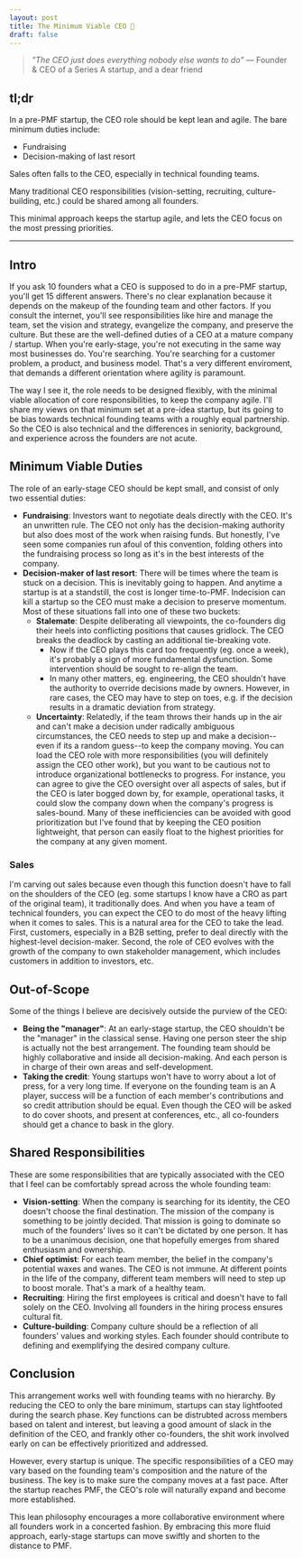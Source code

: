 ```yaml
---
layout: post
title: The Minimum Viable CEO 🫡
draft: false
---
```


> *"The CEO just does everything nobody else wants to do"* — Founder & CEO of a Series A startup, and a dear friend

## tl;dr

In a pre-PMF startup, the CEO role should be kept lean and agile. The bare minimum duties include:

* Fundraising
* Decision-making of last resort

Sales often falls to the CEO, especially in technical founding teams.

Many traditional CEO responsibilities (vision-setting, recruiting, culture-building, etc.) could be shared among all founders.

This minimal approach keeps the startup agile, and lets the CEO focus on the most pressing priorities.

***

## Intro

If you ask 10 founders what a CEO is supposed to do in a pre-PMF startup, you'll get 15 different answers. There's no clear explanation because it depends on the makeup of the founding team and other factors. If you consult the internet, you'll see responsibilities like hire and manage the team, set the vision and strategy, evangelize the company, and preserve the culture. But these are the well-defined duties of a CEO at a mature company / startup. When you're early-stage, you're not executing in the same way most businesses do. You're searching. You're searching for a customer problem, a product, and business model. That's a very different enviroment, that demands a different orientation where agility is paramount.

The way I see it, the role needs to be designed flexibly, with the minimal viable allocation of core responsibilities, to keep the company agile. I'll share my views on that minimum set at a pre-idea startup, but its going to be bias towards technical founding teams with a roughly equal partnership. So the CEO is also technical and the differences in seniority, background, and experience across the founders are not acute.

## Minimum Viable Duties

The role of an early-stage CEO should be kept small, and consist of only two essential duties:
* **Fundraising**: Investors want to negotiate deals directly with the CEO. It's an unwritten rule. The CEO not only has the decision-making authority but also does most of the work when raising funds. But honestly, I've seen some companies run afoul of this convention, folding others into the fundraising process so long as it's in the best interests of the company.
* **Decision-maker of last resort**: There will be times where the team is stuck on a decision. This is inevitably going to happen. And anytime a startup is at a standstill, the cost is longer time-to-PMF. Indecision can kill a startup so the CEO must make a decision to preserve momentum. Most of these situations fall into one of these two buckets:
  * **Stalemate**: Despite deliberating all viewpoints, the co-founders dig their heels into conflicting positions that causes gridlock. The CEO breaks the deadlock by casting an additional tie-breaking vote.
    * Now if the CEO plays this card too frequently (eg. once a week), it's probably a sign of more fundamental dysfunction. Some intervention should be sought to re-align the team.
    * In many other matters, eg. engineering, the CEO shouldn't have the authority to override decisions made by owners. However, in rare cases, the CEO may have to step on toes, e.g. if the decision results in a dramatic deviation from strategy.
  * **Uncertainty**: Relatedly, if the team throws their hands up in the air and can't make a decision under radically ambiguous circumstances, the CEO needs to step up and make a decision--even if its a random guess--to keep the company moving.
You can load the CEO role with more responsibilities (you will definitely assign the CEO other work), but you want to be cautious not to introduce organizational bottlenecks to progress. For instance, you can agree to give the CEO oversight over all aspects of sales, but if the CEO is later bogged down by, for example, operational tasks, it could slow the company down when the company's progress is sales-bound. Many of these inefficiencies can be avoided with good prioritization but I've found that by keeping the CEO position lightweight, that person can easily float to the highest priorities for the company at any given moment. 

### Sales

I'm carving out sales because even though this function doesn't have to fall on the shoulders of the CEO (eg. some startups I know have a CRO as part of the original team), it traditionally does. And when you have a team of technical founders, you can expect the CEO to do most of the heavy lifting when it comes to sales. This is a natural area for the CEO to take the lead. First, customers, especially in a B2B setting, prefer to deal directly with the highest-level decision-maker. Second, the role of CEO evolves with the growth of the company to own stakeholder management, which includes customers in addition to investors, etc. 

## Out-of-Scope

Some of the things I believe are decisively outside the purview of the CEO:
* **Being the "manager"**: At an early-stage startup, the CEO shouldn't be the "manager" in the classical sense. Having one person steer the ship is actually not the best arrangement. The founding team should be highly collaborative and inside all decision-making. And each person is in charge of their own areas and self-development.
* **Taking the credit**: Young startups won't have to worry about a lot of press, for a very long time. If everyone on the founding team is an A player, success will be a function of each member's contributions and so credit attribution should be equal. Even though the CEO will be asked to do cover shoots, and present at conferences, etc., all co-founders should get a chance to bask in the glory.

## Shared Responsibilities

These are some responsibilities that are typically associated with the CEO that I feel can be comfortably spread across the whole founding team:
* **Vision-setting**: When the company is searching for its identity, the CEO doesn't choose the final destination. The mission of the company is something to be jointly decided. That mission is going to dominate so much of the founders' lives so it can't be dictated by one person. It has to be a unanimous decision, one that hopefully emerges from shared enthusiasm and ownership.
* **Chief optimist**: For each team member, the belief in the company's potential waxes and wanes. The CEO is not immune. At different points in the life of the company, different team members will need to step up to boost morale. That's a mark of a healthy team.
* **Recruiting**: Hiring the first employees is critical and doesn't have to fall solely on the CEO. Involving all founders in the hiring process ensures cultural fit.
* **Culture-building**: Company culture should be a reflection of all founders' values and working styles. Each founder should contribute to defining and exemplifying the desired company culture.

## Conclusion

This arrangement works well with founding teams with no hierarchy. By reducing the CEO to only the bare minimum, startups can stay lightfooted during the search phase. Key functions can be distrubted across members based on talent and interest, but leaving a good amount of slack in the definition of the CEO, and frankly other co-founders, the shit work involved early on can be effectively prioritized and addressed.

However, every startup is unique. The specific responsibilities of a CEO may vary based on the founding team's composition and the nature of the business. The key is to make sure the company moves at a fast pace. After the startup reaches PMF, the CEO's role will naturally expand and become more established. 

This lean philosophy encourages a more collaborative environment where all founders work in a concerted fashion. By embracing this more fluid approach, early-stage startups can move swiftly and shorten to the distance to PMF.
